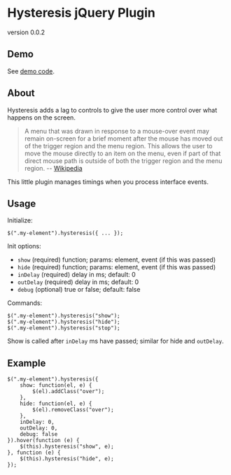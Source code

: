 # Hysteresis jQuery Plugin

version 0.0.2


## Demo
See [demo code]( http://arthurclemens.github.io/jquery-hysteresis-plugin/).



## About

Hysteresis adds a lag to controls to give the user more control over what happens on the screen.

> A menu that was drawn in response to a mouse-over event may remain on-screen for a brief moment after the mouse has moved out of the trigger region and the menu region. This allows the user to move the mouse directly to an item on the menu, even if part of that direct mouse path is outside of both the trigger region and the menu region. -- [Wikipedia](http://en.wikipedia.org/wiki/Hysteresis)

This little plugin manages timings when you process interface events.


## Usage

Initialize:

    $(".my-element").hysteresis({ ... });

Init options:

* `show` (required) function; params: element, event (if this was passed)
* `hide` (required) function; params: element, event (if this was passed)
* `inDelay` (required) delay in ms; default: 0
* `outDelay` (required) delay in ms; default: 0
* `debug` (optional) true or false; default: false

Commands:

    $(".my-element").hysteresis("show");
    $(".my-element").hysteresis("hide");
    $(".my-element").hysteresis("stop");

Show is called after `inDelay` ms have passed; similar for hide and `outDelay`.

## Example

    $(".my-element").hysteresis({
        show: function(el, e) {
            $(el).addClass("over");
        },
        hide: function(el, e) {
            $(el).removeClass("over");
        },
        inDelay: 0,
        outDelay: 0,
        debug: false
    }).hover(function (e) {
        $(this).hysteresis("show", e);
    }, function (e) {
        $(this).hysteresis("hide", e);
    });


